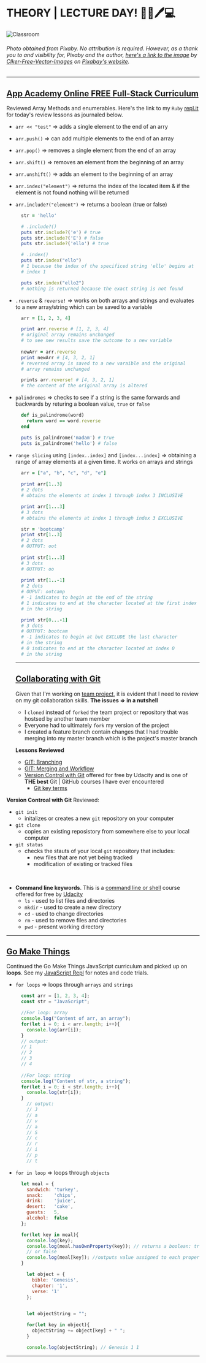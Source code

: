 # THEORY | LECTURE DAY! :school::book::pen::computer:
![Classroom](img/classroom.png) 
###### Photo obtained from Pixaby. No attribution is required. However, as a thank you to and visibility for, Pixaby and the author, [here's a link to the image](https://pixabay.com/vectors/classroom-blackboard-class-learning-42275/) by [Clker-Free-Vector-Images](https://pixabay.com/users/Clker-Free-Vector-Images-3736/) on [Pixabay's website](https://pixabay.com/).
<hr>

## [App Academy Online FREE Full-Stack Curriculum](https://open.appacademy.io)
Reviewed Array Methods and enumerables. Here's the link to my `Ruby` [repl.it](https://repl.it/@bviengineer/StupidOurCommunication) for today's review lessons as journaled below.
* `arr << "test"` => adds a single element to the end of an arry
* `arr.push()` => can add multiple elements to the end of an array
* `arr.pop()` => removes a single element from the end of an array
* `arr.shift()` => removes an element from the beginning of an array
* `arr.unshift()` => adds an element to the beginning of an array
* `arr.index("element")` => returns the index of the located item & if the element is not found nothing will be returned
* `arr.include?("element")` => returns a boolean (true or false)
  ```ruby
    str = 'hello'

    # .include?()
    puts str.include?('e') # true
    puts str.include?('E') # false 
    puts str.include?('ello') # true

    # .index()
    puts str.index("ello") 
    # 1 because the index of the specificed string 'ello' begins at 
    # index 1

    puts str.index("ello2") 
    # nothing is returned because the exact string is not found 
  ```
* `.reverse` & `reverse!` => works on both arrays and strings and evaluates to a new array/string which can be saved to a variable
  ```ruby
    arr = [1, 2, 3, 4]

    print arr.reverse # [1, 2, 3, 4]
    # original array remains unchanged
    # to see new results save the outcome to a new variable
    
    newArr = arr.reverse
    print newArr # [4, 3, 2, 1] 
    # reversed array is saved to a new varaible and the original 
    # array remains unchanged 

    prints arr.reverse! # [4, 3, 2, 1]
    # the content of the original array is altered 
  ```
* `palindromes` => checks to see if a string is the same forwards and backwards by returing a boolean value, `true` or `false`
  ```ruby
    def is_palindrome(word)
      return word == word.reverse    
    end

    puts is_palindrome('madam') # true
    puts is_palindrome('hello') # false
  ```
* `range slicing` using `[index..index]` and `[index...index]` => obtaining a range of array elements at a given time. It works on arrays and strings
  ```ruby
    arr = ["a", "b", "c", "d", "e"]
    
    print arr[1..3] 
    # 2 dots
    # obtains the elements at index 1 through index 3 INCLUSIVE
  
    print arr[1...3]
    # 3 dots
    # obtains the elements at index 1 through index 3 EXCLUSIVE

    str = 'bootcamp'
    print str[1..3]
    # 2 dots
    # OUTPUT: oot
    
    print str[1...3]
    # 3 dots
    # OUTPUT: oo
    
    print str[1..-1]
    # 2 dots
    # OUPUT: ootcamp
    # -1 indicates to begin at the end of the string
    # 1 indicates to end at the character located at the first index 
    # in the string

    print str[0...-1]
    # 3 dots
    # OUTPUT: bootcam
    # -1 indicates to begin at but EXCLUDE the last character 
    # in the string 
    # 0 indicates to end at the character located at index 0 
    # in the string
  ```
  <hr>

  ## [Collaborating with Git]()
  Given that I'm working on [team project](https://github.com/bviengineer/frontend-mentor-huddle-collaboration), it is evident that I need to review on my git collaboration skills. 
  **The issues => in a nutshell**
  * I `cloned` instead of `forked` the team project or repository that was hostsed by another team member
  * Everyone had to ultimately `fork` my version of the project
  * I created a feature branch contain changes that I had trouble merging into my master branch which is the project's master branch
  
  **Lessons Reviewed**
  * [GIT: Branching](https://youtu.be/JTE2Fn_sCZs)
  * [GIT: Merging and Workflow](https://youtu.be/0iuqXh0oojo)
  * [Version Control with Git](https://www.udacity.com/course/ud123) offered for free by Udacity and is one of **THE best** Git | GitHub courses I have ever encountered
    * [Git key terms](chrome-extension://cbnaodkpfinfiipjblikofhlhlcickei/src/pdfviewer/web/viewer.html?file=https://s3.amazonaws.com/video.udacity-data.com/topher/2017/June/59399479_ud123-git-keyterms/ud123-git-keyterms.pdf) 


**Version Controal with Git**
Reviewed:
* `git init` 
  * initalizes or creates a new `git` repository on your computer
* `git clone` 
  * copies an existing reposistory from somewhere else to your local computer
* `git status` 
  * checks the stauts of your local `git` repository that includes:
    * new files that are not yet being tracked
    * modification of existing or tracked files
<br>

* **Command line keywords**. This is a [command line or shell](https://www.udacity.com/course/shell-workshop--ud206) course offered for free by [Udacity](https://udacity.com)
  * `ls` - used to list files and directories
  * `mkdir` - used to create a new directory
  * `cd` - used to change directories
  * `rm` - used to remove files and directories
  * `pwd` - present working directory
<hr>

## [Go Make Things](https://gomakethings.com)
Continued the Go Make Things JavaScript curriculum and picked up on __loops__. See my [JavaScript Repl](https://repl.it/@bviengineer/TruthfulUnfitPerimeter) for notes and code trials.
* `for loops` => loops through `arrays` and `strings`
  ```JavaScript
    const arr = [1, 2, 3, 4];
    const str = "JavaScript";

    //For loop: array
    console.log("Content of arr, an array");
    for(let i = 0; i < arr.length; i++){
      console.log(arr[i]);
    }
    // output:
    // 1 
    // 2 
    // 3 
    // 4
    
    //For loop: string
    console.log("Content of str, a string");
    for(let i = 0; i < str.length; i++){
      console.log(str[i]);
    }
      // output:
      // J 
      // a 
      // v 
      // a 
      // S 
      // c 
      // r 
      // i 
      // p 
      // t
  ```
* `for in loop` => loops through `objects`
  ```javascript
    let meal = {
      sandwich: 'turkey',
      snack:    'chips',
      drink:    'juice',
      desert:   'cake',
      guests:   5,
      alcohol:  false
    };

    for(let key in meal){
      console.log(key);
      console.log(meal.hasOwnProperty(key)); // returns a boolean: true
      // or false
      console.log(meal[key]); //outputs value assigned to each property
    }

      let object = {
        bible: 'Genesis',
        chapter: '1',
        verse: '1'
      };

      
      let objectString = "";

      for(let key in object){
        objectString += object[key] + " ";
      }

      console.log(objectString); // Genesis 1 1
  ```
<hr>